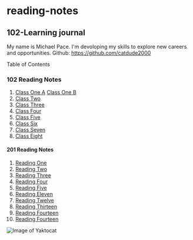 # reading-notes
## 102-Learning journal

My name is Michael Pace.  I'm devoloping my skills to explore new careers and opportunities.
Github: https://github.com/catdude2000


 Table of Contents
### 102 Reading Notes
1. [Class One A](discussion.md)
   [Class One B](https://catdude2000.github.io/live102/)
2. [Class Two](Note-mds/classtwo.md)
3. [Class Three](https://catdude2000.github.io/Reading3/)
4. [Class Four](https://catdude2000.github.io/Notes4/)
5. [Class Five](https://catdude2000.github.io/reading-notes-5/)
6. [Class Six](https://catdude2000.github.io/notes6/)
7. [Class Seven](https://catdude2000.github.io/notes7/)
8. [Class Eight](https://catdude2000.github.io/notes8/)


#### 201 Reading Notes
1.   [Reading One](201-1.md)
2.   [Reading Two](201-2.md)
3.   [Reading Three](201-3.md)
4.   [Reading Four](201-4.md)
5.   [Reading Five](201-5.md)
11.  [Reading Eleven](201-11.md)
12.  [Reading Twelve](201-12.md)
13.  [Reading Thirteen](201-13.md)
14.  [Reading Fourteen](201-14a.md)
14.  [Reading Fourteen](201-14b.md)

![Image of Yaktocat](https://octodex.github.com/images/yaktocat.png)
  
